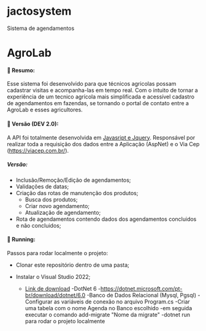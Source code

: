 # jactosystem
Sistema de agendamentos

# AgroLab

#### :book: Resumo:

Esse sistema foi desenvolvido para que técnicos agricolas possam cadastrar visitas e acompanha-las em tempo real. Com o intuito de tornar a experiência de um tecnico agrícola mais simplificada e acessível cadastro de agendamentos em fazendas, se tornando o portal de contato entre a AgroLab e esses agricultores.


#### :rocket: Versão (DEV 2.0): 

A API foi totalmente desenvolvida em [Javasript e Jquery](https://www.javascript.com/,https://api.jquery.com/). Responsável por realizar toda a requisição dos dados entre a Aplicação (AspNet) 
e o Via Cep (https://viacep.com.br/).


##### Versão:

  - Inclusão/Remoção/Edição de agendamentos;
  - Validações de datas;
- Criação das rotas de manutenção dos produtos;
  - Busca dos produtos;
  - Criar novo agendamento;
  - Atualização de agendamento;
- Rota de agendamentos contendo dados dos agendamentos concluidos e não concluidos;


#### :runner: Running:

Passos para rodar localmente o projeto:

- Clonar este repositório dentro de uma pasta;


- Instalar o Visual Studio 2022;
  - [Link de download](https://visualstudio.microsoft.com/pt-br/downloads/)
-DotNet 6
  -https://dotnet.microsoft.com/pt-br/download/dotnet/6.0
-Banco de Dados Relacional (Mysql, Pgsql)
  -Configurar as variáveis de conexão no arquivo Program.cs
-Criar uma tabela com o nome Agenda no Banco escolhido
  -em seguida executar o comando add-migrate "Nome da migrate"
  -dotnet run para rodar o projeto localmente


